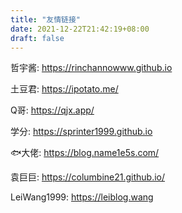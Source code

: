 ```yaml
---
title: "友情链接"
date: 2021-12-22T21:42:19+08:00
draft: false
---
```


哲宇酱: https://rinchannowww.github.io

土豆君: https://ipotato.me/

Q哥: https://qjx.app/

学分: https://sprinter1999.github.io

🐟大佬: https://blog.name1e5s.com/

袁巨巨: https://columbine21.github.io/

LeiWang1999: https://leiblog.wang